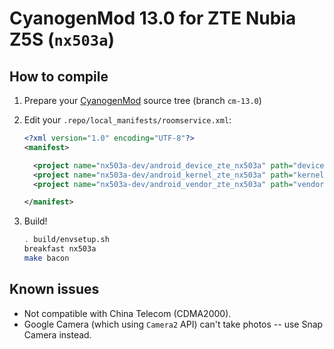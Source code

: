 CyanogenMod 13.0 for ZTE Nubia Z5S (`nx503a`)
==========

## How to compile

1.  Prepare your [CyanogenMod](https://github.com/CyanogenMod/android) source tree (branch `cm-13.0`)
2.  Edit your `.repo/local_manifests/roomservice.xml`:

    ```xml
    <?xml version="1.0" encoding="UTF-8"?>
    <manifest>

      <project name="nx503a-dev/android_device_zte_nx503a" path="device/zte/nx503a" remote="github" revision="cm-13.0" />
      <project name="nx503a-dev/android_kernel_zte_nx503a" path="kernel/zte/nx503a" remote="github" revision="cm-13.0" />
      <project name="nx503a-dev/android_vendor_zte_nx503a" path="vendor/zte/nx503a" remote="github" revision="cm-13.0" />

    </manifest>
    ```

3.  Build!

    ```sh
    . build/envsetup.sh
    breakfast nx503a
    make bacon
    ```

## Known issues

* Not compatible with China Telecom (CDMA2000).
* Google Camera (which using `Camera2` API) can't take photos -- use Snap Camera instead.
